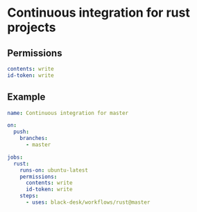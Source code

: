 # Continuous integration for rust projects

## Permissions

``` yaml
contents: write
id-token: write
```

## Example

``` yaml
name: Continuous integration for master

on:
  push:
    branches:
      - master

jobs:
  rust:
    runs-on: ubuntu-latest
    permissions:
      contents: write
      id-token: write
    steps:
      - uses: black-desk/workflows/rust@master
```
